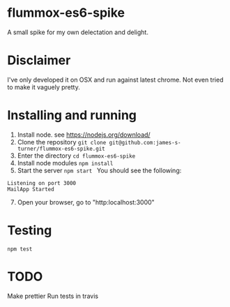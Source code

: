 # flummox-es6-spike
A small spike for my own delectation and delight.

# Disclaimer
I've only developed it on OSX and run against latest chrome.
Not even tried to make it vaguely pretty.

# Installing and running
1. Install node. see https://nodejs.org/download/
2. Clone the repository
`git clone git@github.com:james-s-turner/flummox-es6-spike.git`
3. Enter the directory
`cd flummox-es6-spike`
4. Install node modules `npm install`
6. Start the server
`npm start
`
You should see the following:
```
Listening on port 3000
MailApp Started
```
7. Open your browser, go to "http:localhost:3000"

# Testing
`npm test`

# TODO
Make prettier
Run tests in travis

